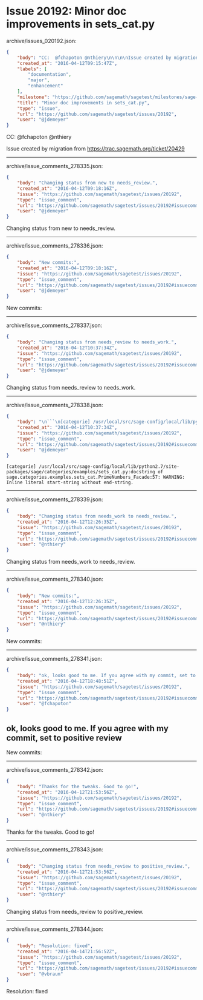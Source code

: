 # Issue 20192: Minor doc improvements in sets_cat.py

archive/issues_020192.json:
```json
{
    "body": "CC:  @fchapoton @nthiery\n\n\n\nIssue created by migration from https://trac.sagemath.org/ticket/20429\n\n",
    "created_at": "2016-04-12T09:15:47Z",
    "labels": [
        "documentation",
        "major",
        "enhancement"
    ],
    "milestone": "https://github.com/sagemath/sagetest/milestones/sage-7.2",
    "title": "Minor doc improvements in sets_cat.py",
    "type": "issue",
    "url": "https://github.com/sagemath/sagetest/issues/20192",
    "user": "@jdemeyer"
}
```
CC:  @fchapoton @nthiery



Issue created by migration from https://trac.sagemath.org/ticket/20429





---

archive/issue_comments_278335.json:
```json
{
    "body": "Changing status from new to needs_review.",
    "created_at": "2016-04-12T09:18:16Z",
    "issue": "https://github.com/sagemath/sagetest/issues/20192",
    "type": "issue_comment",
    "url": "https://github.com/sagemath/sagetest/issues/20192#issuecomment-278335",
    "user": "@jdemeyer"
}
```

Changing status from new to needs_review.



---

archive/issue_comments_278336.json:
```json
{
    "body": "New commits:",
    "created_at": "2016-04-12T09:18:16Z",
    "issue": "https://github.com/sagemath/sagetest/issues/20192",
    "type": "issue_comment",
    "url": "https://github.com/sagemath/sagetest/issues/20192#issuecomment-278336",
    "user": "@jdemeyer"
}
```

New commits:



---

archive/issue_comments_278337.json:
```json
{
    "body": "Changing status from needs_review to needs_work.",
    "created_at": "2016-04-12T10:37:34Z",
    "issue": "https://github.com/sagemath/sagetest/issues/20192",
    "type": "issue_comment",
    "url": "https://github.com/sagemath/sagetest/issues/20192#issuecomment-278337",
    "user": "@jdemeyer"
}
```

Changing status from needs_review to needs_work.



---

archive/issue_comments_278338.json:
```json
{
    "body": "\n```\n[categorie] /usr/local/src/sage-config/local/lib/python2.7/site-packages/sage/categories/examples/sets_cat.py:docstring of sage.categories.examples.sets_cat.PrimeNumbers_Facade:57: WARNING: Inline literal start-string without end-string.\n```\n",
    "created_at": "2016-04-12T10:37:34Z",
    "issue": "https://github.com/sagemath/sagetest/issues/20192",
    "type": "issue_comment",
    "url": "https://github.com/sagemath/sagetest/issues/20192#issuecomment-278338",
    "user": "@jdemeyer"
}
```


```
[categorie] /usr/local/src/sage-config/local/lib/python2.7/site-packages/sage/categories/examples/sets_cat.py:docstring of sage.categories.examples.sets_cat.PrimeNumbers_Facade:57: WARNING: Inline literal start-string without end-string.
```




---

archive/issue_comments_278339.json:
```json
{
    "body": "Changing status from needs_work to needs_review.",
    "created_at": "2016-04-12T12:26:35Z",
    "issue": "https://github.com/sagemath/sagetest/issues/20192",
    "type": "issue_comment",
    "url": "https://github.com/sagemath/sagetest/issues/20192#issuecomment-278339",
    "user": "@nthiery"
}
```

Changing status from needs_work to needs_review.



---

archive/issue_comments_278340.json:
```json
{
    "body": "New commits:",
    "created_at": "2016-04-12T12:26:35Z",
    "issue": "https://github.com/sagemath/sagetest/issues/20192",
    "type": "issue_comment",
    "url": "https://github.com/sagemath/sagetest/issues/20192#issuecomment-278340",
    "user": "@nthiery"
}
```

New commits:



---

archive/issue_comments_278341.json:
```json
{
    "body": "ok, looks good to me. If you agree with my commit, set to positive review\n----\nNew commits:",
    "created_at": "2016-04-12T18:48:51Z",
    "issue": "https://github.com/sagemath/sagetest/issues/20192",
    "type": "issue_comment",
    "url": "https://github.com/sagemath/sagetest/issues/20192#issuecomment-278341",
    "user": "@fchapoton"
}
```

ok, looks good to me. If you agree with my commit, set to positive review
----
New commits:



---

archive/issue_comments_278342.json:
```json
{
    "body": "Thanks for the tweaks. Good to go!",
    "created_at": "2016-04-12T21:53:56Z",
    "issue": "https://github.com/sagemath/sagetest/issues/20192",
    "type": "issue_comment",
    "url": "https://github.com/sagemath/sagetest/issues/20192#issuecomment-278342",
    "user": "@nthiery"
}
```

Thanks for the tweaks. Good to go!



---

archive/issue_comments_278343.json:
```json
{
    "body": "Changing status from needs_review to positive_review.",
    "created_at": "2016-04-12T21:53:56Z",
    "issue": "https://github.com/sagemath/sagetest/issues/20192",
    "type": "issue_comment",
    "url": "https://github.com/sagemath/sagetest/issues/20192#issuecomment-278343",
    "user": "@nthiery"
}
```

Changing status from needs_review to positive_review.



---

archive/issue_comments_278344.json:
```json
{
    "body": "Resolution: fixed",
    "created_at": "2016-04-14T21:56:52Z",
    "issue": "https://github.com/sagemath/sagetest/issues/20192",
    "type": "issue_comment",
    "url": "https://github.com/sagemath/sagetest/issues/20192#issuecomment-278344",
    "user": "@vbraun"
}
```

Resolution: fixed
